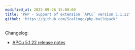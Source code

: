 ```yaml
---
modified_at: 2022-09-26 15:00:00
title: 'PHP - Support of extension `APCu` version 5.1.22'
github: 'https://github.com/Scalingo/php-buildpack'
---
```


Changelog:

* [APCu 5.1.22 release notes](https://github.com/krakjoe/apcu/releases/tag/v5.1.22)
